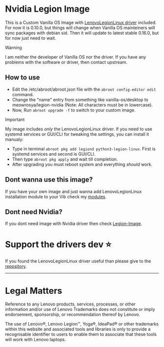# Nvidia Legion Image

This is a Custom Vanilla OS Image with [LenovoLegionLinux driver](https://github.com/johnfanv2/LenovoLegionLinux) included. For now it is 0.10.0, but things will change when Vanilla OS mainteiners will sync packages with debian sid. Then it will update to latest stable 0.16.0, but for now just need to wait.

> [!warning]
> I am neither the developer of Vanilla OS nor the driver. If you have any problems with the software or driver, then contact upstream.


## How to use
- Edit the /etc/abroot/abroot.json file with the `abroot config-editor edit` command.
- Change the "name" entry from something like vanilla-os/desktop to meowrosya/legion-nvidia (Note: All characters must be in lowercase).
- Now, Run `abroot upgrade -f` to switch to your custom image.

> [!important]
> My image includes _only_ the LenovoLegionLinux driver. If you need to use systemd services or GUI/CLI for tweaking the settings, you can install it manualy:
> - Type in terminal `abroot pkg add legiond python3-legion-linux`. First is systemd services and second is GUI/CLI. 
> - Then type `abroot pkg apply` and wait till completion.
> - After upgrading you must reboot system and everything _should_ work.


## Dont wanna use this image?
If you have your own image and just wanna add LenovoLegionLinux installation module to your Vib check my [modules](https://github.com/MeowRosya/vanilla-os-modules).

## Dont need Nvidia?
If you dont need image with Nvidia driver then check [Legion-Image](https://github.com/MeowRosya/Legion-Image).

# Support the drivers dev ⭐
If you found the LenovoLegionLinux driver useful than please give to the [repository](https://github.com/johnfanv2/LenovoLegionLinux).

---

# Legal Matters

Reference to any Lenovo products, services, processes, or other information and/or use of Lenovo Trademarks does not constitute or imply endorsement, sponsorship, or recommendation thereof by Lenovo.

The use of Lenovo®, Lenovo Legion™, Yoga®, IdeaPad® or other trademarks within this website and associated tools and libraries is only to provide a recognisable identifier to users to enable them to associate that these tools will work with Lenovo laptops.

